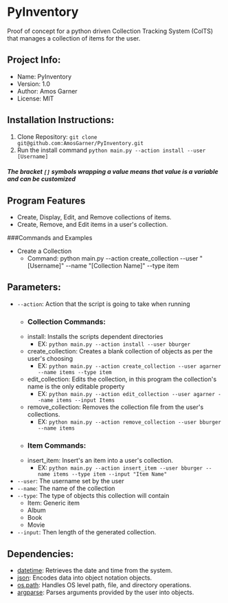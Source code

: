 # PyInventory
Proof of concept for a python driven Collection Tracking System (ColTS) that manages a collection of items for the user.

## Project Info:
* Name: PyInventory
* Version: 1.0
* Author: Amos Garner
* License: MIT

## Installation Instructions:
1.  Clone Repository:
``` git clone git@github.com:AmosGarner/PyInventory.git ```
2. Run the install command
```python main.py --action install --user [Username] ```
##### The bracket ```[]``` symbols wrapping a value means that value is a variable and can be customized

## Program Features
* Create, Display, Edit, and Remove collections of items.
* Create, Remove, and Edit items in a user's collection.

###Commands and Examples
* Create a Collection
    * Command: python main.py --action create_collection --user "[Username]" --name "[Collection Name]" --type item
## Parameters:
* ```--action```: Action that the script is going to take when running
    * ### Collection Commands:
    * install: Installs the scripts dependent directories
        * EX:   ```python main.py --action install --user bburger```
    * create_collection: Creates a blank collection of objects as per the user's choosing
        * EX:   ```python main.py --action create_collection --user agarner --name items --type item```
    * edit_collection: Edits the collection, in this program the collection's name is the only editable property
        * EX:   ```python main.py --action edit_collection --user agarner --name items --input Items```
    * remove_collection: Removes the collection file from the user's collections.
        * EX:   ```python main.py --action remove_collection --user bburger --name items```
    * ### Item Commands:
    * insert_item: Insert's an item into a user's collection.
        * EX:   ```python main.py --action insert_item --user bburger --name items --type item --input "Item Name"```
* ```--user```: The username set by the user
* ```--name```: The name of the collection
* ```--type```: The type of objects this collection will contain
    * Item: Generic item
    * Album
    * Book
    * Movie
* ```--input```: Then length of the generated collection.

## Dependencies:
* [datetime](https://docs.python.org/2/library/datetime.html): Retrieves the date and time from the system.
* [json](https://docs.python.org/2/library/json.html): Encodes data into object notation objects.
* [os.path](https://docs.python.org/2/library/os.html): Handles OS level path, file, and directory operations.
* [argparse](https://docs.python.org/2/library/argparse.html): Parses arguments provided by the user into objects.
